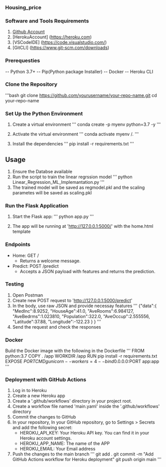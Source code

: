 ### Housing_price

### Software and Tools Requirements

1. [Github Account](https://github.com)
2. [HerokuAccount] (https://heroku.com)
3. [VSCodeIDE] (https://code.visualstudio.com/)
4. [GitCLI] (https://www.git-scm.com/downloads)

### Prerequesties

-- Python 3.7+
-- Pip(Python package Installer)
-- Docker
-- Heroku CLI

### Clone the Repository

'''bash
git clone https://github.com/yourusername/your-repo-name.git
cd your-repo-name

### Set Up the Python Environment

1. Create a virtual environment
'''
conda create -p myenv python=3.7 -y
'''

2. Activate the virtual environment
'''
conda activate myenv /.
'''

3. Install the dependencies
'''
pip install -r requirements.txt
'''

## Usage
1. Ensure the Databse available
2. Run the script to train the linear regrssion model
'''
python Linear_Regression_ML_Implemantation.py
'''
3. The trained model will be saved as regmodel.pkl and the scaling parametes will be saved as scaling.pkl

### Run the Flask Application

1. Start the Flask app:
'''
python app.py
'''

2. The app will be running at 'http://127.0.0.1:5000/' with the home.html template 

### Endpoints

- Home: GET /
    - Returns a welcome message.
- Predict: POST /predict
    - Accepts a JSON payload with features and returns the prediction.

### Testing

1. Open Postman
2. Create new POST request to 'http://127.0.0.1:5000/predict'
3. In the body, use raw JSON and provide necessay features
    '''
    {"data":{
    "MedInc":8.9252,
    "HouseAge":41.0,
    "AveRooms":6.984127,
    "AveBedrms":1.023810, 
    "Population":322.0,
    "AveOccup":2.555556, 
    "Latitude":37.88,
    "Longitude":-122.23
    }
    }
'''
4. Send the request and check the responses

### Docker
Build the Docker image with the following in the Dockerfile
'''
    FROM python:3.7
    COPY . /app
    WORKDIR /app
    RUN pip install -r requirements.txt
    EXPOSE $PORT
    CMD gunicorn --workers=4 --bind 0.0.0.0:$PORT app:app
'''

### Deployment with GitHub Actions
1. Log in to Heroku
2. Create a new Heroku app
3. Create a '.github/workflows' directory in your project root.
4. Create a workflow file named 'main.yaml' inside the '.github/workflows'  directory
5. Commit the changes to GitHub
6. In your repository, In your GitHub repository, go to Settings > Secrets and add the following secret:
    - HEROKU_API_KEY: Your Heroku API key. You can find it in your Heroku account settings.
    - HEROKU_APP_NAME: The name of the APP
    - HEROKU_EMAIL: Your Email address
7. Push the changes to the main branch
'''
    git add .
    git commit -m "Add GitHub Actions workflow for Heroku deployment"
    git push origin main
'''


